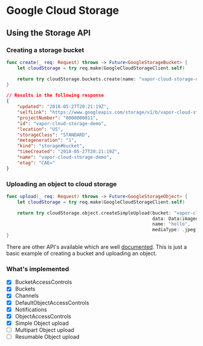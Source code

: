 # Google Cloud Storage

## Using the Storage API

### Creating a storage bucket

```swift
func create(_ req: Request) throws -> Future<GoogleStorageBucket> {
    let cloudStorage = try req.make(GoogleCloudStorageClient.self)

    return try cloudStorage.buckets.create(name: "vapor-cloud-storage-demo")
}
```

```json
// Results in the following response
{
    "updated": "2018-05-27T20:21:19Z",
    "selfLink": "https://www.googleapis.com/storage/v1/b/vapor-cloud-storage-demo",
    "projectNumber": "0000000011",
    "id": "vapor-cloud-storage-demo",
    "location": "US",
    "storageClass": "STANDARD",
    "metageneration": "1",
    "kind": "storage#bucket",
    "timeCreated": "2018-05-27T20:21:19Z",
    "name": "vapor-cloud-storage-demo",
    "etag": "CAE="
}
```

### Uploading an object to cloud storage

```swift
func upload(_ req: Request) throws -> Future<GoogleStorageObject> {
    let cloudStorage = try req.make(GoogleCloudStorageClient.self)

    return try cloudStorage.object.createSimpleUpload(bucket: "vapor-cloud-storage-demo",
                                                      data: Data(imagedata),
                                                      name: "hello",
                                                      mediaType: .jpeg)
}
```

There are other API's available which are well [documented](https://cloud.google.com/storage/docs/json_api/v1/).
This is just a basic example of creating a bucket and uploading an object.

### What's implemented

* [x] BucketAccessControls
* [x] Buckets
* [x] Channels
* [x] DefaultObjectAccessControls
* [x] Notifications
* [x] ObjectAccessControls
* [x] Simple Object upload
* [ ] Multipart Object upload
* [ ] Resumable Object upload
